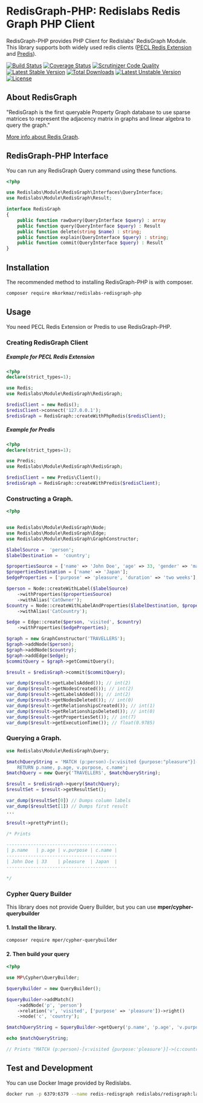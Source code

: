 # RedisGraph-PHP: Redislabs Redis Graph PHP Client

RedisGraph-PHP provides PHP Client for Redislabs' RedisGraph Module. This library supports both widely used redis clients ([PECL Redis Extension](https://github.com/phpredis/phpredis/#readme) and [Predis](https://github.com/nrk/predis)).  


[![Build Status](https://api.travis-ci.org/mkorkmaz/redislabs-redisgraph-php.svg?branch=master)](https://travis-ci.org/mkorkmaz/redislabs-redisgraph-php) [![Coverage Status](https://coveralls.io/repos/github/mkorkmaz/redislabs-redisgraph-php/badge.svg?branch=master)](https://coveralls.io/github/mkorkmaz/redislabs-redisgraph-php?branch=master) [![Scrutinizer Code Quality](https://scrutinizer-ci.com/g/mkorkmaz/redislabs-redisgraph-php/badges/quality-score.png?b=master)](https://scrutinizer-ci.com/g/mkorkmaz/redislabs-redisgraph-php/?branch=master) [![Latest Stable Version](https://poser.pugx.org/mkorkmaz/redislabs-redisgraph-php/v/stable)](https://packagist.org/packages/mkorkmaz/redislabs-redisgraph-php) [![Total Downloads](https://poser.pugx.org/mkorkmaz/redislabs-redisgraph-php/downloads)](https://packagist.org/packages/mkorkmaz/redislabs-redisgraph-php) [![Latest Unstable Version](https://poser.pugx.org/mkorkmaz/redislabs-redisgraph-php/v/unstable)](https://packagist.org/packages/mkorkmaz/redislabs-redisgraph-php) [![License](https://poser.pugx.org/mkorkmaz/redislabs-redisgraph-php/license)](https://packagist.org/packages/mkorkmaz/redislabs-redisgraph-php)


## About RedisGraph

"RedisGraph is the first queryable Property Graph database to use sparse matrices to represent the adjacency matrix in graphs and linear algebra to query the graph."

[More info about Redis Graph](https://oss.redislabs.com/redisgraph/).


## RedisGraph-PHP Interface

You can run any RedisGraph Query command using these functions. 

```php
<?php

use Redislabs\Module\RedisGraph\Interfaces\QueryInterface;
use Redislabs\Module\RedisGraph\Result;

interface RedisGraph
{
    public function rawQuery(QueryInterface $query) : array
    public function query(QueryInterface $query) : Result
    public function delete(string $name) : string;
    public function explain(QueryInterface $query) : string;
    public function commit(QueryInterface $query) : Result
}

```

## Installation

The recommended method to installing RedisGraph-PHP is with composer.

```bash
composer require mkorkmaz/redislabs-redisgraph-php
```

## Usage

You need PECL Redis Extension or Predis to use RedisGraph-PHP. 

### Creating RedisGraph Client

##### Example for PECL Redis Extension

```php
<?php
declare(strict_types=1);

use Redis;
use Redislabs\Module\RedisGraph\RedisGraph;

$redisClient = new Redis();
$redisClient->connect('127.0.0.1');
$redisGraph = RedisGraph::createWithPhpRedis($redisClient);
```

##### Example for Predis

```php
<?php
declare(strict_types=1);

use Predis;
use Redislabs\Module\RedisGraph\RedisGraph;

$redisClient = new Predis\Client();
$redisGraph = RedisGraph::createWithPredis($redisClient);
```

### Constructing a Graph.

```php
<?php


use Redislabs\Module\RedisGraph\Node;
use Redislabs\Module\RedisGraph\Edge;
use Redislabs\Module\RedisGraph\GraphConstructor;

$labelSource =  'person';
$labelDestination =  'country';

$propertiesSource = ['name' => 'John Doe', 'age' => 33, 'gender' => 'male', 'status' => 'single'];
$propertiesDestination = ['name' => 'Japan'];
$edgeProperties = ['purpose' => 'pleasure', 'duration' => 'two weeks'];

$person = Node::createWithLabel($labelSource)
	->withProperties($propertiesSource)
	->withAlias('CatOwner');
$country = Node::createWithLabelAndProperties($labelDestination, $propertiesDestination)
	->withAlias('CatCountry');

$edge = Edge::create($person, 'visited', $country)
	->withProperties($edgeProperties);

$graph = new GraphConstructor('TRAVELLERS');
$graph->addNode($person);
$graph->addNode($country);
$graph->addEdge($edge);
$commitQuery = $graph->getCommitQuery();

$result = $redisGraph->commit($commitQuery);

var_dump($result->getLabelsAdded()); // int(2)
var_dump($result->getNodesCreated()); // int(2)
var_dump($result->getLabelsAdded()); // int(2)
var_dump($result->getNodesDeleted()); // int(0)
var_dump($result->getRelationshipsCreated()); // int(1)
var_dump($result->getRelationshipsDeleted()); // int(0)
var_dump($result->getPropertiesSet()); // int(7)
var_dump($result->getExecutionTime()); // float(0.9785)

```

### Querying a Graph.

```php
use Redislabs\Module\RedisGraph\Query;

$matchQueryString = 'MATCH (p:person)-[v:visited {purpose:"pleasure"}]->(c:country)
	RETURN p.name, p.age, v.purpose, c.name';
$matchQuery = new Query('TRAVELLERS', $matchQueryString);

$result = $redisGraph->query($matchQuery);
$resultSet = $result->getResultSet();

var_dump($resultSet[0]) // Dumps column labels
var_dump($resultSet[1]) // Dumps first result
...

$result->prettyPrint();

/* Prints

-----------------------------------------
| p.name   | p.age | v.purpose | c.name | 
-----------------------------------------
| John Doe | 33    | pleasure  | Japan  | 
-----------------------------------------

*/

```

### Cypher Query Builder

This library does not provide Query Builder, but you can use **mper/cypher-querybuilder**


#### 1. Install the library.

```bash
composer require mper/cypher-querybuilder
```

#### 2. Then build your query

```php
<?php

use MP\Cypher\QueryBuilder;

$queryBuilder = new QueryBuilder();

$queryBuilder->addMatch()
    ->addNode('p', 'person')
    ->relation('v', 'visited', ['purpose' => 'pleasure'])->right()
    ->node('c', 'country');

$matchQueryString = $queryBuilder->getQuery('p.name', 'p.age', 'v.purpose', 'c.name');

echo $matchQueryString; 

// Prints "MATCH (p:person)-[v:visited {purpose:'pleasure'}]->(c:country) RETURN p.name,p.age,v.purpose,c.name"

```


## Test and Development

You can use Docker Image provided by Redislabs.

```bash
docker run -p 6379:6379 --name redis-redisgraph redislabs/redisgraph:latest
```
